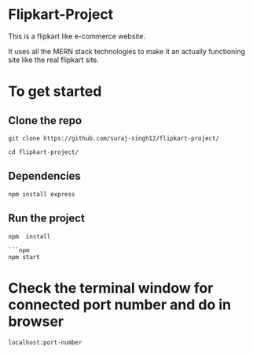 # Flipkart-Project

This is a flipkart like e-commerce website. 

It uses all the MERN stack technologies to make it an actually functioning site like the real flipkart site.

# To get started
## Clone the repo
```git
git clone https://github.com/suraj-singh12/flipkart-project/
```

```git  
cd flipkart-project/
```

## Dependencies 
```npm
npm install express
```

## Run the project
```npm
npm  install 

```npm 
npm start
```

# Check the terminal window for connected port number and do in browser
```
localhost:port-number
```

